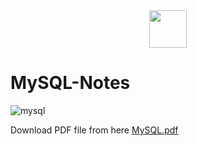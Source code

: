 <div align="center">
  <img height="60" src="https://user-images.githubusercontent.com/85709371/157084352-f7d187f7-b6df-4e14-91df-3fc7b7325d28.png">
</div>

# MySQL-Notes

![mysql](https://user-images.githubusercontent.com/85709371/145542520-783b30fb-ebc6-452b-9595-cf3e31a92bc1.png)

Download PDF file from here [MySQL.pdf](https://github.com/Vikrant-V28/MySQL-Notes/files/7691057/MySQL.pdf)

